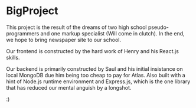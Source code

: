 # BigProject

This project is the result of the dreams of two high school pseudo-programmers and one markup specialist (Will come in clutch). In the end, we hope to bring newspaper 
site to our school. 

Our frontend is constructed by the hard work of Henry and his React.js skills.

Our backend is primarily constructed by Saul and his initial insistance on local MongoDB due him being too cheap to pay for Atlas. Also built with a hint of Node.js
runtime environment and Express.js, which is the one library that has reduced our mental anguish by a longshot.

:)
